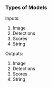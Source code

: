 ### Types of Models

Inputs:

1. Image
2. Detections
3. Scores
4. String

Outputs:

1. Image
2. Detections
3. Scores
4. String
